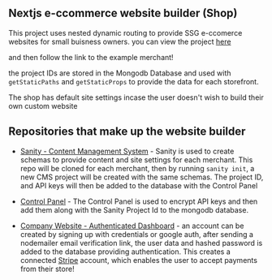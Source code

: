 ## Nextjs e-ccommerce website builder (Shop)

This project uses nested dynamic routing to provide SSG e-ccomerce websites for small buisness owners.
you can view the project [here](https://ecommerce-eta-seven.vercel.app/)

and then follow the link to the example merchant!

the project IDs are stored in the Mongodb Database and used with `getStaticPaths` and `getStaticProps` to provide the data for each storefront.

The shop has default site settings incase the user doesn't wish to build their own custom website

## Repositories that make up the website builder

- [Sanity - Content Management System](https://github.com/jgreensmith/sanity-eccomerce-template) - Sanity is used to create schemas to provide content and site settings for each merchant. This repo will be cloned for each merchant, then by running `sanity init`, a new CMS project will be created with the same schemas. The project ID, and API keys will then be added to the database with the Control Panel

- [Control Panel](https://github.com/jgreensmith/company_control_panel) - The Control Panel is used to encrypt API keys and then add them along with the Sanity Project Id to the mongodb database.

- [Company Website - Authenticated Dashboard](https://github.com/jgreensmith/company) - an account can be created by signing up with credentials or google auth, after sending a nodemailer email verification link, the user data and hashed password is added to the database providing authentication. This creates a connected [Stripe](https://stripe.com/docs/connect) account, which enables the user to accept payments from their store!
